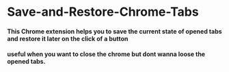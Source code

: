 # Save-and-Restore-Chrome-Tabs

#### This Chrome extension helps you to save the current state of opened tabs and restore it later on the click of a button
#### useful when you want to close the chrome but dont wanna loose the opened tabs.